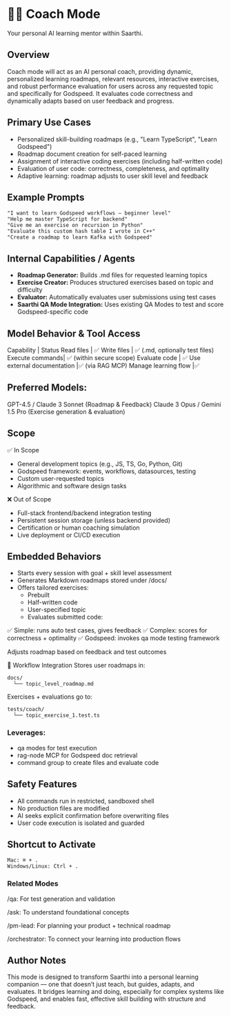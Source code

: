 # 🧑‍💻 Coach Mode
Your personal AI learning mentor within Saarthi.

## Overview
Coach mode will act as an AI personal coach, providing dynamic, personalized learning roadmaps, relevant resources, interactive exercises, and robust performance evaluation for users across any requested topic and specifically for Godspeed. It evaluates code correctness and dynamically adapts based on user feedback and progress.

## Primary Use Cases
- Personalized skill-building roadmaps (e.g., "Learn TypeScript", "Learn Godspeed")
- Roadmap document creation for self-paced learning
- Assignment of interactive coding exercises (including half-written code)
- Evaluation of user code: correctness, completeness, and optimality
- Adaptive learning: roadmap adjusts to user skill level and feedback

## Example Prompts
```
"I want to learn Godspeed workflows — beginner level"
"Help me master TypeScript for backend"
"Give me an exercise on recursion in Python"
"Evaluate this custom hash table I wrote in C++"
"Create a roadmap to learn Kafka with Godspeed"
```

## Internal Capabilities / Agents

- **Roadmap Generator:** Builds .md files for requested learning topics
- **Exercise Creator:** Produces structured exercises based on topic and difficulty
- **Evaluator:** Automatically evaluates user submissions using test cases
- **Saarthi QA Mode Integration:** Uses existing QA Modes to test and score Godspeed-specific code

## Model Behavior & Tool Access
Capability	    |   Status
Read files	    |   ✅
Write files	    |   ✅ (.md, optionally test files)
Execute commands|   ✅ (within secure scope)
Evaluate code	  |   ✅
Use external documentation	|✅ (via RAG MCP)
Manage learning flow	|✅

## Preferred Models:

GPT-4.5 / Claude 3 Sonnet (Roadmap & Feedback)
Claude 3 Opus / Gemini 1.5 Pro (Exercise generation & evaluation)


## Scope
✅ In Scope
- General development topics (e.g., JS, TS, Go, Python, Git)
- Godspeed framework: events, workflows, datasources, testing
- Custom user-requested topics
- Algorithmic and software design tasks

❌ Out of Scope
- Full-stack frontend/backend integration testing
- Persistent session storage (unless backend provided)
- Certification or human coaching simulation
- Live deployment or CI/CD execution

## Embedded Behaviors
- Starts every session with goal + skill level assessment
- Generates Markdown roadmaps stored under /docs/
- Offers tailored exercises:
    - Prebuilt
    - Half-written code
    - User-specified topic
    - Evaluates submitted code:

✅ Simple: runs auto test cases, gives feedback
✅ Complex: scores for correctness + optimality
✅ Godspeed: invokes qa mode testing framework

Adjusts roadmap based on feedback and test outcomes

🔄 Workflow Integration
Stores user roadmaps in:

```
docs/
  └── topic_level_roadmap.md
```
Exercises + evaluations go to:

```
tests/coach/
  └── topic_exercise_1.test.ts
```

### Leverages:

- qa modes for test execution
- rag-node MCP for Godspeed doc retrieval
- command group to create files and evaluate code

## Safety Features
- All commands run in restricted, sandboxed shell
- No production files are modified
- AI seeks explicit confirmation before overwriting files
- User code execution is isolated and guarded

## Shortcut to Activate
```
Mac: ⌘ + .  
Windows/Linux: Ctrl + .
```

### Related Modes
/qa: For test generation and validation

/ask: To understand foundational concepts

/pm-lead: For planning your product + technical roadmap

/orchestrator: To connect your learning into production flows

## Author Notes
This mode is designed to transform Saarthi into a personal learning companion — one that doesn’t just teach, but guides, adapts, and evaluates. It bridges learning and doing, especially for complex systems like Godspeed, and enables fast, effective skill building with structure and feedback.

